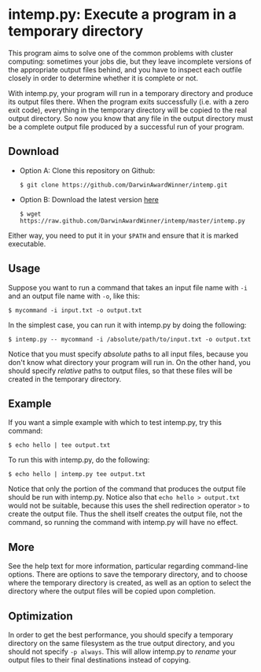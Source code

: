 # intemp.py: Execute a program in a temporary directory

This program aims to solve one of the common problems with cluster
computing: sometimes your jobs die, but they leave incomplete versions
of the appropriate output files behind, and you have to inspect each
outfile closely in order to determine whether it is complete or not.

With intemp.py, your program will run in a temporary directory and
produce its output files there. When the program exits successfully
(i.e. with a zero exit code), everything in the temporary directory
will be copied to the real output directory. So now you know that any
file in the output directory must be a complete output file produced
by a successful run of your program.

## Download

* Option A: Clone this repository on Github:

      $ git clone https://github.com/DarwinAwardWinner/intemp.git

* Option B: Download the latest version [here](https://raw.github.com/DarwinAwardWinner/intemp/master/intemp.py)

      $ wget https://raw.github.com/DarwinAwardWinner/intemp/master/intemp.py

Either way, you need to put it in your `$PATH` and ensure that it is marked executable.

## Usage

Suppose you want to run a command that takes an input file name with
`-i` and an output file name with `-o`, like this:

    $ mycommand -i input.txt -o output.txt

In the simplest case, you can run it with intemp.py by doing the
following:

    $ intemp.py -- mycommand -i /absolute/path/to/input.txt -o output.txt

Notice that you must specify *absolute* paths to all input files,
because you don't know what directory your program will run in. On the
other hand, you should specify *relative* paths to output files, so
that these files will be created in the temporary directory.

## Example

If you want a simple example with which to test intemp.py, try this command:

    $ echo hello | tee output.txt

To run this with intemp.py, do the following:

    $ echo hello | intemp.py tee output.txt

Notice that only the portion of the command that produces the output
file should be run with intemp.py. Notice also that `echo hello >
output.txt` would not be suitable, because this uses the shell
redirection operator `>` to create the output file. Thus the shell
itself creates the output file, not the command, so running the
command with intemp.py will have no effect.

## More

See the help text for more information, particular regarding
command-line options. There are options to save the temporary
directory, and to choose where the temporary directory is created, as
well as an option to select the directory where the output files will
be copied upon completion.

## Optimization

In order to get the best performance, you should specify a temporary
directory on the same filesystem as the true output directory, and you
should not specify `-p always`. This will allow intemp.py to *rename*
your output files to their final destinations instead of copying.
